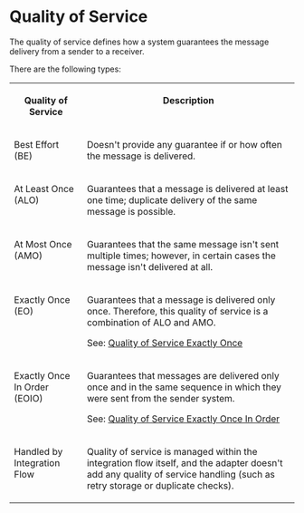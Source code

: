 <!-- loio2b9acb2790f64310adcb7db741af4c1f -->

# Quality of Service

The quality of service defines how a system guarantees the message delivery from a sender to a receiver.

There are the following types:


<table>
<tr>
<th valign="top">

Quality of Service

</th>
<th valign="top">

Description

</th>
</tr>
<tr>
<td valign="top">

Best Effort \(BE\)

</td>
<td valign="top">

Doesn't provide any guarantee if or how often the message is delivered.

</td>
</tr>
<tr>
<td valign="top">

At Least Once \(ALO\)

</td>
<td valign="top">

Guarantees that a message is delivered at least one time; duplicate delivery of the same message is possible.

</td>
</tr>
<tr>
<td valign="top">

At Most Once \(AMO\)

</td>
<td valign="top">

Guarantees that the same message isn't sent multiple times; however, in certain cases the message isn't delivered at all.

</td>
</tr>
<tr>
<td valign="top">

Exactly Once \(EO\)

</td>
<td valign="top">

Guarantees that a message is delivered only once. Therefore, this quality of service is a combination of ALO and AMO.

See: [Quality of Service Exactly Once](quality-of-service-exactly-once-f96cf27.md)

</td>
</tr>
<tr>
<td valign="top">

Exactly Once In Order \(EOIO\)

</td>
<td valign="top">

Guarantees that messages are delivered only once and in the same sequence in which they were sent from the sender system.

See: [Quality of Service Exactly Once In Order](quality-of-service-exactly-once-in-order-e1ef22e.md)

</td>
</tr>
<tr>
<td valign="top">

Handled by Integration Flow

</td>
<td valign="top">

Quality of service is managed within the integration flow itself, and the adapter doesn't add any quality of service handling \(such as retry storage or duplicate checks\).

</td>
</tr>
</table>

